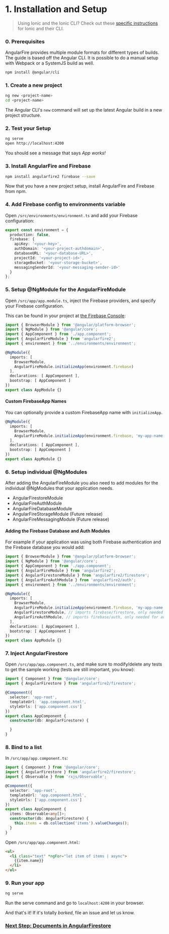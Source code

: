 # 1. Installation and Setup

> Using Ionic and the Ionic CLI? Check out these [specific instructions](ionic/cli.md) for Ionic and their CLI.

### 0. Prerequisites

AngularFire provides multiple module formats for different types of builds. The guide is based off the Angular CLI. It is possible to do a manual setup with Webpack or a SystemJS build as well.

```bash
npm install @angular/cli
```

### 1. Create a new project

```bash
ng new <project-name>
cd <project-name>
```

The Angular CLI's `new` command will set up the latest Angular build in a new project structure.

### 2. Test your Setup

```bash
ng serve
open http://localhost:4200
```

You should see a message that says *App works!*

### 3. Install AngularFire and Firebase

```bash
npm install angularfire2 firebase --save
```

Now that you have a new project setup, install AngularFire and Firebase from npm.

### 4. Add Firebase config to environments variable

Open `/src/environments/environment.ts` and add your Firebase configuration:

```ts
export const environment = {
  production: false,
  firebase: {
    apiKey: '<your-key>',
    authDomain: '<your-project-authdomain>',
    databaseURL: '<your-database-URL>',
    projectId: '<your-project-id>',
    storageBucket: '<your-storage-bucket>',
    messagingSenderId: '<your-messaging-sender-id>'
  }
};
```

### 5. Setup @NgModule for the AngularFireModule

Open `/src/app/app.module.ts`, inject the Firebase providers, and specify your Firebase configuration.

This can be found in your project at [the Firebase Console](https://console.firebase.google.com):

```ts
import { BrowserModule } from '@angular/platform-browser';
import { NgModule } from '@angular/core';
import { AppComponent } from './app.component';
import { AngularFireModule } from 'angularfire2';
import { environment } from '../environments/environment';

@NgModule({
  imports: [
    BrowserModule,
    AngularFireModule.initializeApp(environment.firebase)
  ],
  declarations: [ AppComponent ],
  bootstrap: [ AppComponent ]
})
export class AppModule {}

```

#### Custom FirebaseApp Names
You can optionally provide a custom FirebaseApp name with `initializeApp`.

```ts
@NgModule({
  imports: [
    BrowserModule,
    AngularFireModule.initializeApp(environment.firebase, 'my-app-name')
  ],
  declarations: [ AppComponent ],
  bootstrap: [ AppComponent ]
})
export class AppModule {}
```

### 6. Setup individual @NgModules

After adding the AngularFireModule you also need to add modules for the individual @NgModules that your application needs.
 - AngularFirestoreModule
 - AngularFireAuthModule
 - AngularFireDatabaseModule
 - AngularFireStorageModule (Future release)
 - AngularFireMessagingModule (Future release)

#### Adding the Firebase Database and Auth Modules

For example if your application was using both Firebase authentication and the Firebase database you would add:

```ts
import { BrowserModule } from '@angular/platform-browser';
import { NgModule } from '@angular/core';
import { AppComponent } from './app.component';
import { AngularFireModule } from 'angularfire2';
import { AngularFirestoreModule } from 'angularfire2/firestore';
import { AngularFireAuthModule } from 'angularfire2/auth';
import { environment } from '../environments/environment';

@NgModule({
  imports: [
    BrowserModule,
    AngularFireModule.initializeApp(environment.firebase, 'my-app-name'), // imports firebase/app needed for everything
    AngularFirestoreModule, // imports firebase/firestore, only needed for database features
    AngularFireAuthModule, // imports firebase/auth, only needed for auth features
  ],
  declarations: [ AppComponent ],
  bootstrap: [ AppComponent ]
})
export class AppModule {}

```

### 7. Inject AngularFirestore

Open `/src/app/app.component.ts`, and make sure to modify/delete any tests to get the sample working (tests are still important, you know):

```ts
import { Component } from '@angular/core';
import { AngularFirestore } from 'angularfire2/firestore';

@Component({
  selector: 'app-root',
  templateUrl: 'app.component.html',
  styleUrls: ['app.component.css']
})
export class AppComponent {
  constructor(db: AngularFirestore) {

  }
}

```

### 8. Bind to a list

In `/src/app/app.component.ts`:

```ts
import { Component } from '@angular/core';
import { AngularFirestore } from 'angularfire2/firestore';
import { Observable } from 'rxjs/Observable';

@Component({
  selector: 'app-root',
  templateUrl: 'app.component.html',
  styleUrls: ['app.component.css']
})
export class AppComponent {
  items: Observable<any[]>;
  constructor(db: AngularFirestore) {
    this.items = db.collection('items').valueChanges();
  }
}
```

Open `/src/app/app.component.html`:

```html
<ul>
  <li class="text" *ngFor="let item of items | async">
    {{item.name}}
  </li>
</ul>
```

### 9. Run your app

```bash
ng serve
```

Run the serve command and go to `localhost:4200` in your browser.

And that's it! If it's totally *borked*, file an issue and let us know.

### [Next Step: Documents in AngularFirestore](firestore/documents.md)
